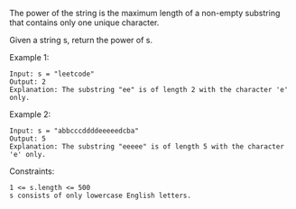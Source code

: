 The power of the string is the maximum length of a non-empty substring that contains only one unique character.

Given a string s, return the power of s.

Example 1:

    Input: s = "leetcode"
    Output: 2
    Explanation: The substring "ee" is of length 2 with the character 'e' only.

Example 2:

    Input: s = "abbcccddddeeeeedcba"
    Output: 5
    Explanation: The substring "eeeee" is of length 5 with the character 'e' only.

Constraints:

    1 <= s.length <= 500
    s consists of only lowercase English letters.
